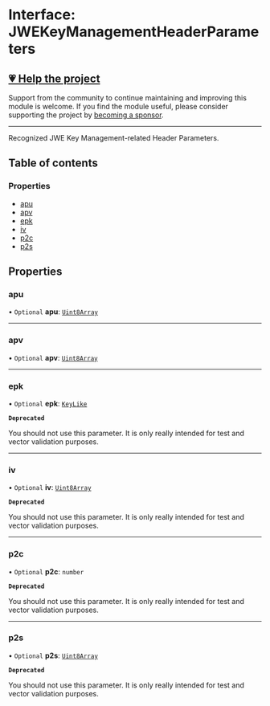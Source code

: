 # Interface: JWEKeyManagementHeaderParameters

## [💗 Help the project](https://github.com/sponsors/panva)

Support from the community to continue maintaining and improving this module is welcome. If you find the module useful, please consider supporting the project by [becoming a sponsor](https://github.com/sponsors/panva).

---

Recognized JWE Key Management-related Header Parameters.

## Table of contents

### Properties

- [apu](types.JWEKeyManagementHeaderParameters.md#apu)
- [apv](types.JWEKeyManagementHeaderParameters.md#apv)
- [epk](types.JWEKeyManagementHeaderParameters.md#epk)
- [iv](types.JWEKeyManagementHeaderParameters.md#iv)
- [p2c](types.JWEKeyManagementHeaderParameters.md#p2c)
- [p2s](types.JWEKeyManagementHeaderParameters.md#p2s)

## Properties

### apu

• `Optional` **apu**: [`Uint8Array`]( https://developer.mozilla.org/en-US/docs/Web/JavaScript/Reference/Global_Objects/Uint8Array )

___

### apv

• `Optional` **apv**: [`Uint8Array`]( https://developer.mozilla.org/en-US/docs/Web/JavaScript/Reference/Global_Objects/Uint8Array )

___

### epk

• `Optional` **epk**: [`KeyLike`](../types/types.KeyLike.md)

**`Deprecated`**

You should not use this parameter. It is only really intended for test and vector
  validation purposes.

___

### iv

• `Optional` **iv**: [`Uint8Array`]( https://developer.mozilla.org/en-US/docs/Web/JavaScript/Reference/Global_Objects/Uint8Array )

**`Deprecated`**

You should not use this parameter. It is only really intended for test and vector
  validation purposes.

___

### p2c

• `Optional` **p2c**: `number`

**`Deprecated`**

You should not use this parameter. It is only really intended for test and vector
  validation purposes.

___

### p2s

• `Optional` **p2s**: [`Uint8Array`]( https://developer.mozilla.org/en-US/docs/Web/JavaScript/Reference/Global_Objects/Uint8Array )

**`Deprecated`**

You should not use this parameter. It is only really intended for test and vector
  validation purposes.
